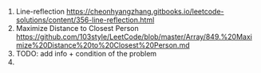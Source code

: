 1) Line-reflection
https://cheonhyangzhang.gitbooks.io/leetcode-solutions/content/356-line-reflection.html
2) Maximize Distance to Closest Person
https://github.com/103style/LeetCode/blob/master/Array/849.%20Maximize%20Distance%20to%20Closest%20Person.md
3) TODO: add info + condition of the problem
4) 

